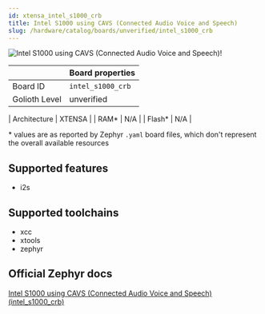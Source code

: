 ```yaml
---
id: xtensa_intel_s1000_crb
title: Intel S1000 using CAVS (Connected Audio Voice and Speech)
slug: /hardware/catalog/boards/unverified/intel_s1000_crb
---
```


[//]: # (This is an auto-generated file, do not edit! Changes to it will be lost upon re-generation)

![Intel S1000 using CAVS (Connected Audio Voice and Speech)!](/img/boards/xtensa/intel_s1000_crb.png "Intel S1000 using CAVS (Connected Audio Voice and Speech)")

|                | Board properties     |
| -------------  | -------------------- |
| Board ID       | `intel_s1000_crb` |
| Golioth Level  | unverified       |

| Architecture   | XTENSA |
| RAM*           | N/A |
| Flash*         | N/A |

\* values are as reported by Zephyr `.yaml` board files, which don't represent the overall available resources



## Supported features

* i2s

## Supported toolchains

* xcc
* xtools
* zephyr

## Official Zephyr docs

[Intel S1000 using CAVS (Connected Audio Voice and Speech) (intel_s1000_crb)](https://docs.zephyrproject.org/latest/boards/xtensa/intel_s1000_crb/doc/index.html)

